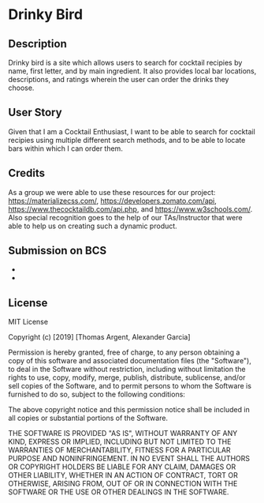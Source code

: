 # Drinky Bird


## Description
Drinky bird is a site which allows users to search for cocktail recipies by name, first letter, and by main ingredient. It also provides local bar locations, descriptions, and ratings wherein the user can order the drinks they choose.


## User Story
Given that I am a Cocktail Enthusiast, 
I want to be able to search for cocktail recipies using multiple different search methods, 
and to be able to locate bars within which I can order them. 

## Credits
As a group we were able to use these resources for our project: https://materializecss.com/, https://developers.zomato.com/api, https://www.thecocktaildb.com/api.php, and https://www.w3schools.com/. Also special recognition goes to the help of our TAs/Instructor that were able to help us on creating such a dynamic product.

## Submission on BCS

* 
* 

## License
MIT License

Copyright (c) [2019] [Thomas Argent, Alexander Garcia]

Permission is hereby granted, free of charge, to any person obtaining a copy
of this software and associated documentation files (the "Software"), to deal
in the Software without restriction, including without limitation the rights
to use, copy, modify, merge, publish, distribute, sublicense, and/or sell
copies of the Software, and to permit persons to whom the Software is
furnished to do so, subject to the following conditions:

The above copyright notice and this permission notice shall be included in all
copies or substantial portions of the Software.

THE SOFTWARE IS PROVIDED "AS IS", WITHOUT WARRANTY OF ANY KIND, EXPRESS OR
IMPLIED, INCLUDING BUT NOT LIMITED TO THE WARRANTIES OF MERCHANTABILITY,
FITNESS FOR A PARTICULAR PURPOSE AND NONINFRINGEMENT. IN NO EVENT SHALL THE
AUTHORS OR COPYRIGHT HOLDERS BE LIABLE FOR ANY CLAIM, DAMAGES OR OTHER
LIABILITY, WHETHER IN AN ACTION OF CONTRACT, TORT OR OTHERWISE, ARISING FROM,
OUT OF OR IN CONNECTION WITH THE SOFTWARE OR THE USE OR OTHER DEALINGS IN THE
SOFTWARE.